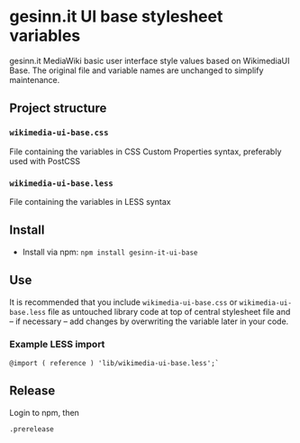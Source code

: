 # gesinn.it UI base stylesheet variables

gesinn.it MediaWiki basic user interface style values based on WikimediaUI Base. The original file and variable names are unchanged to simplify maintenance.

## Project structure

### `wikimedia-ui-base.css`
File containing the variables in CSS Custom Properties syntax, preferably used with PostCSS
### `wikimedia-ui-base.less`
File containing the variables in LESS syntax

## Install
- Install via npm: `npm install gesinn-it-ui-base`

## Use
It is recommended that you include `wikimedia-ui-base.css` or
`wikimedia-ui-base.less` file as untouched library code at top of
central stylesheet file and – if necessary – add changes by overwriting
the variable later in your code.

### Example LESS import
```
@import ( reference ) 'lib/wikimedia-ui-base.less';`
```

## Release
Login to npm, then
```
.prerelease
```